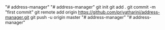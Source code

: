 "# address-manager" 
"# address-manager"  git init git add . git commit -m "first commit" git remote add origin https://github.com/priyatharini/address-manager.git git push -u origin master
"# address-manager" 
"# address-manager" 
